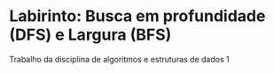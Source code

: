 # Labirinto: Busca em profundidade (DFS) e Largura (BFS)
 Trabalho da disciplina de algoritmos e estruturas de dados 1
 
